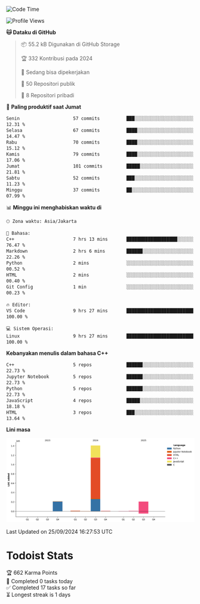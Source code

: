 <!--START_SECTION:waka-->
![Code Time](http://img.shields.io/badge/Code%20Time-47%20hrs%2038%20mins-blue)

![Profile Views](http://img.shields.io/badge/Profil%20dilihat-2-blue)

**🐱 Dataku di GitHub** 

> 📦 55.2 kB Digunakan di GitHub Storage 
 > 
> 🏆 332 Kontribusi pada 2024
 > 
> 💼 Sedang bisa dipekerjakan
 > 
> 📜 50 Repositori publik 
 > 
> 🔑 8 Repositori pribadi 
 > 
📅 **Paling produktif saat Jumat** 

```text
Senin                    57 commits          ███░░░░░░░░░░░░░░░░░░░░░░   12.31 % 
Selasa                   67 commits          ████░░░░░░░░░░░░░░░░░░░░░   14.47 % 
Rabu                     70 commits          ████░░░░░░░░░░░░░░░░░░░░░   15.12 % 
Kamis                    79 commits          ████░░░░░░░░░░░░░░░░░░░░░   17.06 % 
Jumat                    101 commits         █████░░░░░░░░░░░░░░░░░░░░   21.81 % 
Sabtu                    52 commits          ███░░░░░░░░░░░░░░░░░░░░░░   11.23 % 
Minggu                   37 commits          ██░░░░░░░░░░░░░░░░░░░░░░░   07.99 % 
```


📊 **Minggu ini menghabiskan waktu di** 

```text
🕑︎ Zona waktu: Asia/Jakarta

💬 Bahasa: 
C++                      7 hrs 13 mins       ███████████████████░░░░░░   76.47 % 
Markdown                 2 hrs 6 mins        ██████░░░░░░░░░░░░░░░░░░░   22.26 % 
Python                   2 mins              ░░░░░░░░░░░░░░░░░░░░░░░░░   00.52 % 
HTML                     2 mins              ░░░░░░░░░░░░░░░░░░░░░░░░░   00.40 % 
Git Config               1 min               ░░░░░░░░░░░░░░░░░░░░░░░░░   00.23 % 

🔥 Editor: 
VS Code                  9 hrs 27 mins       █████████████████████████   100.00 % 

💻 Sistem Operasi: 
Linux                    9 hrs 27 mins       █████████████████████████   100.00 % 
```

**Kebanyakan menulis dalam bahasa C++** 

```text
C++                      5 repos             ██████░░░░░░░░░░░░░░░░░░░   22.73 % 
Jupyter Notebook         5 repos             ██████░░░░░░░░░░░░░░░░░░░   22.73 % 
Python                   5 repos             ██████░░░░░░░░░░░░░░░░░░░   22.73 % 
JavaScript               4 repos             █████░░░░░░░░░░░░░░░░░░░░   18.18 % 
HTML                     3 repos             ███░░░░░░░░░░░░░░░░░░░░░░   13.64 % 
```



**Lini masa**

![Lines of Code chart](https://raw.githubusercontent.com/yusuf601/yusuf601/main/assets/bar_graph.png)


 Last Updated on 25/09/2024 16:27:53 UTC
<!--END_SECTION:waka-->
# Todoist Stats

<!-- TODO-IST:START -->
🏆  662 Karma Points           
🌸  Completed 0 tasks today           
✅  Completed 17 tasks so far           
⏳  Longest streak is 1 days
<!-- TODO-IST:END -->
